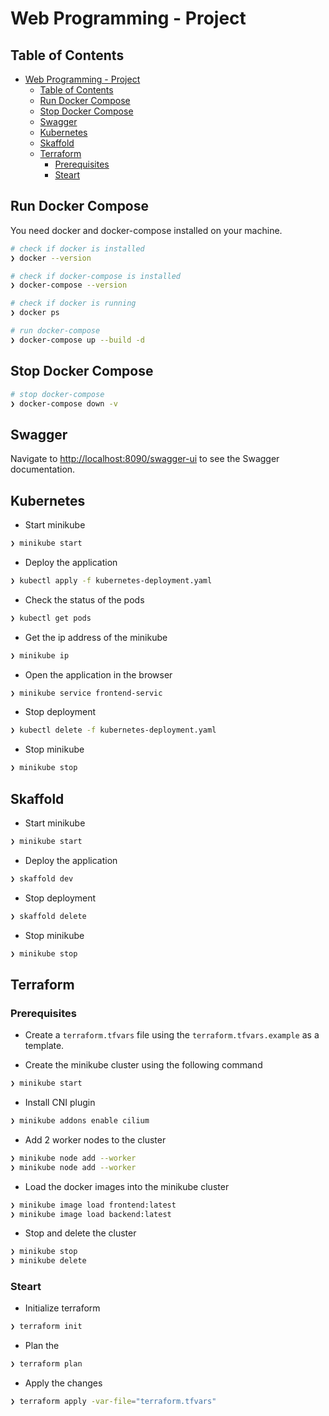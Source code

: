 # Web Programming - Project

## Table of Contents

- [Web Programming - Project](#web-programming---project)
  - [Table of Contents](#table-of-contents)
  - [Run Docker Compose](#run-docker-compose)
  - [Stop Docker Compose](#stop-docker-compose)
  - [Swagger](#swagger)
  - [Kubernetes](#kubernetes)
  - [Skaffold](#skaffold)
  - [Terraform](#terraform)
    - [Prerequisites](#prerequisites)
    - [Steart](#steart)

## Run Docker Compose

You need docker and docker-compose installed on your machine.

```bash
# check if docker is installed
❯ docker --version

# check if docker-compose is installed
❯ docker-compose --version

# check if docker is running
❯ docker ps

# run docker-compose
❯ docker-compose up --build -d
```
## Stop Docker Compose

```bash
# stop docker-compose
❯ docker-compose down -v
```

## Swagger

Navigate to [http://localhost:8090/swagger-ui](http://localhost:8090/swagger-ui) to see the Swagger documentation.


## Kubernetes

- Start minikube
```bash
❯ minikube start
```

- Deploy the application
```bash
❯ kubectl apply -f kubernetes-deployment.yaml
```

- Check the status of the pods
```bash
❯ kubectl get pods
```

- Get the ip address of the minikube
```bash
❯ minikube ip
```

- Open the application in the browser
```bash
❯ minikube service frontend-servic
```

- Stop deployment
```bash
❯ kubectl delete -f kubernetes-deployment.yaml
```

- Stop minikube
```bash
❯ minikube stop
```

## Skaffold

- Start minikube
```bash
❯ minikube start
```

- Deploy the application
```bash
❯ skaffold dev
```

- Stop deployment
```bash 
❯ skaffold delete
```

- Stop minikube
```bash
❯ minikube stop
```

## Terraform

### Prerequisites

- Create a `terraform.tfvars` file using the `terraform.tfvars.example` as a template.

- Create the minikube cluster using the following command

```bash
❯ minikube start
```

- Install CNI plugin

```bash
❯ minikube addons enable cilium
```

- Add 2 worker nodes to the cluster

```bash
❯ minikube node add --worker
❯ minikube node add --worker
```

- Load the docker images into the minikube cluster

```bash
❯ minikube image load frontend:latest
❯ minikube image load backend:latest
```

- Stop and delete the cluster

```bash
❯ minikube stop
❯ minikube delete
```

### Steart

- Initialize terraform
```bash
❯ terraform init
```

- Plan the
```bash
❯ terraform plan
```

- Apply the changes
```bash
❯ terraform apply -var-file="terraform.tfvars"
```